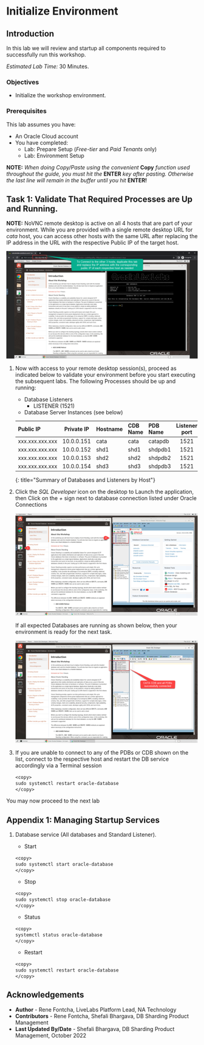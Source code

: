# Initialize Environment

## Introduction

In this lab we will review and startup all components required to successfully run this workshop.

*Estimated Lab Time:* 30 Minutes.

### Objectives
- Initialize the workshop environment.

### Prerequisites
This lab assumes you have:
- An Oracle Cloud account
- You have completed:
    - Lab: Prepare Setup (*Free-tier* and *Paid Tenants* only)
    - Lab: Environment Setup

**NOTE:** *When doing Copy/Paste using the convenient* **Copy** *function used throughout the guide, you must hit the* **ENTER** *key after pasting. Otherwise the last line will remain in the buffer until you hit* **ENTER!**

## Task 1: Validate That Required Processes are Up and Running.

**NOTE:** NoVNC remote desktop is active on all 4 hosts that are part of your environment. While you are provided with a single remote desktop URL for *cata* host, you can access other hosts with the same URL after replacing the IP address in the URL with the respective Public IP of the target host.

  ![Remote Desktop Landing Page](./images/remote_desktop_landing1.png "Remote Desktop Landing Page")

1. Now with access to your remote desktop session(s), proceed as indicated below to validate your environment before you start executing the subsequent labs. The following Processes should be up and running:

    - Database Listeners
        - LISTENER (1521)
    - Database Server Instances (see below)

    | Public IP       | Private IP   | Hostname | CDB Name | PDB Name |Listener port|
    | --------------- |  :--------:  | -------- | -------- | -------- |  :-------:  |
    | xxx.xxx.xxx.xxx | 10.0.0.151   | cata     | cata     | catapdb  | 1521        |
    | xxx.xxx.xxx.xxx | 10.0.0.152   | shd1     | shd1     | shdpdb1  | 1521        |
    | xxx.xxx.xxx.xxx | 10.0.0.153   | shd2     | shd2     | shdpdb2  | 1521        |
    | xxx.xxx.xxx.xxx | 10.0.0.154   | shd3     | shd3     | shdpdb3  | 1521        |
    {: title="Summary of Databases and Listeners by Host"}


2. Click the *SQL Developer* icon on the desktop to Launch the application, then Click on the *+* sign next to database connection listed under Oracle Connections

    ![Launch SQL Developer #1](./images/launch_sql_developer1.png "Launch SQL Developer #1")

    If all expected Databases are running as shown below, then your environment is ready for the next task.  

    ![Launch SQL Developer #2](./images/launch_sql_developer2.png "Launch SQL Developer #2")

3. If you are unable to connect to any of the PDBs or CDB shown on the list, connect to the respective host and restart the DB service accordingly via a Terminal session

    ```
    <copy>
    sudo systemctl restart oracle-database
    </copy>
    ```

You may now proceed to the next lab

## Appendix 1: Managing Startup Services

1. Database service (All databases and Standard Listener).

    - Start

    ```
    <copy>
    sudo systemctl start oracle-database
    </copy>
    ```
    - Stop

    ```
    <copy>
    sudo systemctl stop oracle-database
    </copy>
    ```

    - Status

    ```
    <copy>
    systemctl status oracle-database
    </copy>
    ```

    - Restart

    ```
    <copy>
    sudo systemctl restart oracle-database
    </copy>
    ```


## Acknowledgements
* **Author** - Rene Fontcha, LiveLabs Platform Lead, NA Technology
* **Contributors** - Rene Fontcha, Shefali Bhargava, DB Sharding Product Management
* **Last Updated By/Date** - Shefali Bhargava, DB Sharding Product Management, October 2022
